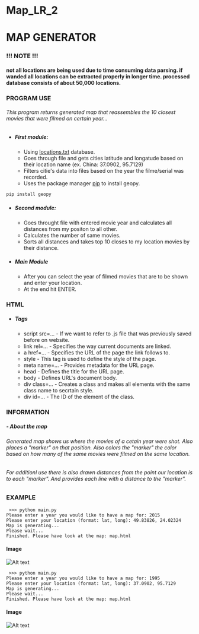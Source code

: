 # Map_LR_2
# MAP GENERATOR
### !!! NOTE !!!
#### not all locations are being used due to time consuming data parsing. if wanded all locations can be extracted properly in longer time. processed database consists of about 50,000 locations.
####
### PROGRAM USE

###### This program returns generated map that reassembles the 10 closest movies that were filmed on certain year...
####
- ##### First module:
  - Using [locations.txt](https://cms.ucu.edu.ua/pluginfile.php/158762/mod_assign/introattachment/0/locations.list?forcedownload=1) database.    
  - Goes through file and gets cities latitude and longatude based on their location name (ex. China: 37.0902, 95.7129)
  - Filters citie's data into files based on the year the filme/serial was recorded.
  - Uses the package manager [pip](https://pip.pypa.io/en/stable/) to install geopy.
```bash
pip install geopy
```
- ##### Second module: 
  - Goes throught file with entered movie year and calculates all distances from my positon to all other.
  - Calculates the number of same movies.
  - Sorts all distances and takes top 10 closes to my location movies by their distance.

- ##### Main Module
  - After you can select the year of filmed movies that are to be shown and enter your location.
  - At the end hit ENTER.

### HTML
- ##### Tags
  - script src=... - If we want to refer to .js file that was previously saved before on website.
  - link rel=... - Specifies the way current documents are linked.
  - a href=... - Specifies the URL of the page the link follows to.
  - style - This tag is used to define the style of the page.
  - meta name=... - Provides metadata for the URL page.
  - head - Defines the title for the URL page.
  - body - Defines URL's document body.
  - div class=... - Creates a class and makes all elements with the same class name to secrtain style.
  - div id=... - The ID of the element of the class.


### INFORMATION
##### - About the map
####
###### Generated map shows us where the movies of a cetain year were shot. Also places a "marker" on that position. Also colors the "marker" the color based on how many of the same movies were filmed on the same location.
######  For additionl use there is also drawn distances from the point our location is to each "marker". And provides each line with a distance to the "marker".
####
### EXAMPLE
```
 >>> python main.py
Please enter a year you would like to have a map for: 2015
Please enter your location (format: lat, long): 49.83826, 24.02324
Map is generating...
Please wait...
Finished. Please have look at the map: map.html
```

#### Image
![Alt text](https://github.com/SlavkoPrytula/Map_LR_2/blob/master/Screenshot_20200218_145424-1.png?raw=true "Title")

```
 >>> python main.py
Please enter a year you would like to have a map for: 1995
Please enter your location (format: lat, long): 37.0902, 95.7129
Map is generating...
Please wait...
Finished. Please have look at the map: map.html
```

#### Image
![Alt text](https://github.com/SlavkoPrytula/Map_LR_2/blob/master/Screenshot_20200218_153418.png?raw=true "Title")




